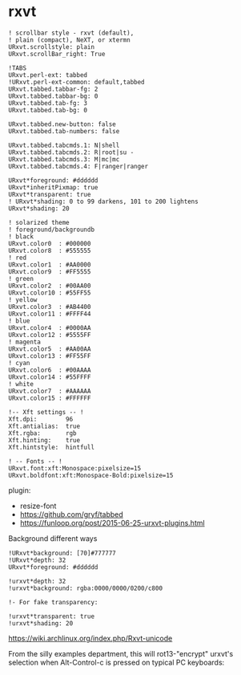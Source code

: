 rxvt
====

```
! scrollbar style - rxvt (default),
! plain (compact), NeXT, or xtermn
URxvt.scrollstyle: plain
URxvt.scrollBar_right: True

!TABS
URxvt.perl-ext: tabbed
!URxvt.perl-ext-common: default,tabbed
URxvt.tabbed.tabbar-fg: 2
URxvt.tabbed.tabbar-bg: 0
URxvt.tabbed.tab-fg: 3
URxvt.tabbed.tab-bg: 0

URxvt.tabbed.new-button: false
URxvt.tabbed.tab-numbers: false

URxvt.tabbed.tabcmds.1: N|shell
URxvt.tabbed.tabcmds.2: R|root|su -
URxvt.tabbed.tabcmds.3: M|mc|mc
URxvt.tabbed.tabcmds.4: F|ranger|ranger

URxvt*foreground: #dddddd
URxvt*inheritPixmap: true
URxvt*transparent: true
! URxvt*shading: 0 to 99 darkens, 101 to 200 lightens
URxvt*shading: 20

! solarized theme
! foreground/backgroundb
! black
URxvt.color0  : #000000
URxvt.color8  : #555555
! red
URxvt.color1  : #AA0000
URxvt.color9  : #FF5555
! green
URxvt.color2  : #00AA00
URxvt.color10 : #55FF55
! yellow
URxvt.color3  : #AB4400
URxvt.color11 : #FFFF44
! blue
URxvt.color4  : #0000AA
URxvt.color12 : #5555FF
! magenta
URxvt.color5  : #AA00AA
URxvt.color13 : #FF55FF
! cyan
URxvt.color6  : #00AAAA
URxvt.color14 : #55FFFF
! white
URxvt.color7  : #AAAAAA
URxvt.color15 : #FFFFFF

!-- Xft settings -- !
Xft.dpi:        96
Xft.antialias:  true
Xft.rgba:       rgb
Xft.hinting:    true
Xft.hintstyle:  hintfull

! -- Fonts -- !
URxvt.font:xft:Monospace:pixelsize=15
URxvt.boldfont:xft:Monospace-Bold:pixelsize=15

```

plugin:

- resize-font
- https://github.com/gryf/tabbed
- https://funloop.org/post/2015-06-25-urxvt-plugins.html

Background different ways
```
!URxvt*background: [70]#777777
!URxvt*depth: 32
URxvt*foreground: #dddddd

!urxvt*depth: 32
!urxvt*background: rgba:0000/0000/0200/c800

!- For fake transparency:

!urxvt*transparent: true
!urxvt*shading: 20
```

https://wiki.archlinux.org/index.php/Rxvt-unicode

   From the silly examples department, this will rot13-"encrypt" urxvt's selection when Alt-Control-c is pressed on typical PC
               keyboards:

